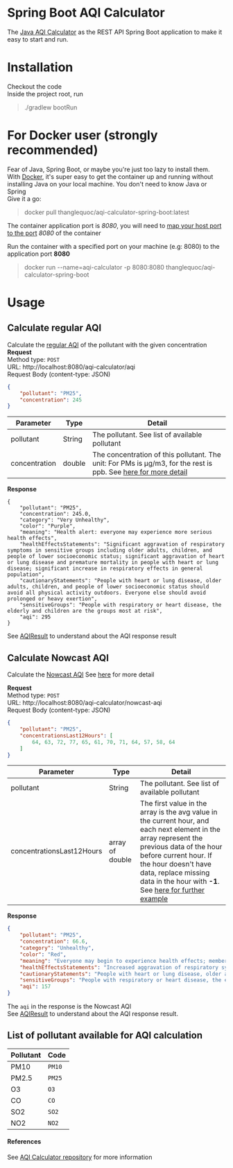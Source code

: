 # Spring Boot AQI Calculator

The [Java AQI Calculator](https://github.com/ThangLeQuoc/aqi-calculator) as the REST API Spring Boot application to make it easy to start and run.

# Installation
Checkout the code  
Inside the project root, run
>./gradlew bootRun


# For Docker user (strongly recommended)
Fear of Java, Spring Boot, or maybe you're just too lazy to install them.  
With [Docker](https://www.docker.com/), it's super easy to get the container up and running without installing Java on your local machine. You don't need to know Java or Spring  
Give it a go:  
> docker pull thanglequoc/aqi-calculator-spring-boot:latest

The container application port is *8080*, you will need to [map your host port to the port](https://docs.docker.com/config/containers/container-networking/) *8080* of the container

Run the container with a specified port on your machine (e.g: 8080) to the application port **8080**
> docker run --name=aqi-calculator -p 8080:8080 thanglequoc/aqi-calculator-spring-boot

# Usage
## Calculate regular AQI
Calculate the [regular AQI]([https://github.com/ThangLeQuoc/aqi-calculator#calculation-formula](https://www.airnow.gov/aqi/aqi-calculator-concentration/)) of the pollutant with the given concentration
**Request**  
Method type: `POST`  
URL: http://localhost:8080/aqi-calculator/aqi  
Request Body (content-type: JSON)
```json
{
    "pollutant": "PM25",
    "concentration": 245
}
```
| Parameter     | Type   | Detail                                                                                                                                                                                                                    |
|---------------|--------|---------------------------------------------------------------------------------------------------------------------------------------------------------------------------------------------------------------------------|
| pollutant     | String | The pollutant. See list of available pollutant                                                                                                                                                                            |
| concentration | double | The concentration of this pollutant. The unit: For PMs is μg/m3, for the rest is ppb. See [here for more detail](https://github.com/ThangLeQuoc/aqi-calculator#support-the-following-pollutants) |


**Response**
```
{
    "pollutant": "PM25",
    "concentration": 245.0,
    "category": "Very Unhealthy",
    "color": "Purple",
    "meaning": "Health alert: everyone may experience more serious health effects",
    "healthEffectsStatements": "Significant aggravation of respiratory symptoms in sensitive groups including older adults, children, and people of lower socioeconomic status; significant aggravation of heart or lung disease and premature mortality in people with heart or lung disease; significant increase in respiratory effects in general population",
    "cautionaryStatements": "People with heart or lung disease, older adults, children, and people of lower socioeconomic status should avoid all physical activity outdoors. Everyone else should avoid prolonged or heavy exertion",
    "sensitiveGroups": "People with respiratory or heart disease, the elderly and children are the groups most at risk",
    "aqi": 295
}
```
See [AQIResult](https://github.com/ThangLeQuoc/aqi-calculator#using-aqiresult-object) to understand about the AQI response result


## Calculate Nowcast AQI

Calculate the [Nowcast AQI](https://www3.epa.gov/airnow/aqicalctest/nowcast.htm)
See [here](https://github.com/ThangLeQuoc/aqi-calculator#nowcast-for-pm-and-ozone) for more detail

**Request**  
Method type: `POST`  
URL: http://localhost:8080/aqi-calculator/nowcast-aqi  
Request Body (content-type: JSON)
```json
{
    "pollutant": "PM25",
    "concentrationsLast12Hours": [
        64, 63, 72, 77, 65, 61, 70, 71, 64, 57, 58, 64
    ]
}
```

| Parameter     | Type   | Detail                                                                                                                                                                                                                    |
|---------------|--------|---------------------------------------------------------------------------------------------------------------------------------------------------------------------------------------------------------------------------|
| pollutant     | String | The pollutant. See list of available pollutant                                                                                                                                                                            |
| concentrationsLast12Hours | array of double | The first value in the array is the avg value in the current hour, and each next element in the array represent the previous data of the hour before current hour. If the hour doesn't have data, replace missing data in the hour with **-1**. See [here for further example](https://github.com/ThangLeQuoc/aqi-calculator#for-nowcast-aqi-calculation) |

**Response**
```json
{
    "pollutant": "PM25",
    "concentration": 66.6,
    "category": "Unhealthy",
    "color": "Red",
    "meaning": "Everyone may begin to experience health effects; members of sensitive groups may experience more serious health effects",
    "healthEffectsStatements": "Increased aggravation of respiratory symptoms in sensitive groups including older adults, children, and people of lower socioeconomic status; increased aggravation of heart or lung disease and premature mortality in people with heart or lung disease; increased respiratory effects in general population",
    "cautionaryStatements": "People with heart or lung disease, older adults, children, and people of lower socioeconomic status should avoid prolonged or heavy exertion; everyone else should reduce prolonged or heavy exertion",
    "sensitiveGroups": "People with respiratory or heart disease, the elderly and children are the groups most at risk",
    "aqi": 157
}
```

The `aqi` in the response is the Nowcast AQI  
See [AQIResult](https://github.com/ThangLeQuoc/aqi-calculator#using-aqiresult-object) to understand about the AQI response result.

## List of pollutant available for AQI calculation
| Pollutant | Code   |
|-----------|--------|
| PM10      | `PM10` |
| PM2.5     | `PM25` |
| O3        | `O3`   |
| CO        | `CO`   |
| SO2       | `SO2`  |
| NO2       | `NO2`  |

#### References
See [AQI Calculator repository](https://github.com/ThangLeQuoc/aqi-calculator) for more information
